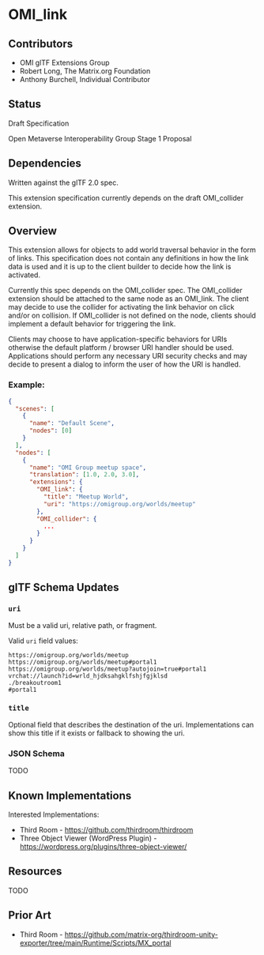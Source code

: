 # OMI_link

## Contributors

* OMI glTF Extensions Group
* Robert Long, The Matrix.org Foundation
* Anthony Burchell, Individual Contributor

## Status

Draft Specification

Open Metaverse Interoperability Group Stage 1 Proposal

## Dependencies

Written against the glTF 2.0 spec.

This extension specification currently depends on the draft OMI_collider extension.

## Overview

This extension allows for objects to add world traversal behavior in the form of links. This specification does not contain any definitions in how the link data is used and it is up to the client builder to decide how the link is activated.

Currently this spec depends on the OMI_collider spec. The OMI_collider extension should be attached to the same node as an OMI_link. The client may decide to use the collider for activating the link behavior on click and/or on collision. If OMI_collider is not defined on the node, clients should implement a default behavior for triggering the link.

Clients may choose to have application-specific behaviors for URIs otherwise the default platform / browser URI handler should be used. Applications should perform any necessary URI security checks and may decide to present a dialog to inform the user of how the URI is handled.

### Example:

```json
{
  "scenes": [
    {
      "name": "Default Scene",
      "nodes": [0]
    }
  ],
  "nodes": [
    {
      "name": "OMI Group meetup space",
      "translation": [1.0, 2.0, 3.0],
      "extensions": {
        "OMI_link": {
          "title": "Meetup World",
          "uri": "https://omigroup.org/worlds/meetup"
        },
        "OMI_collider": {
          ...
        }
      }
    }
  ]
}
```

## glTF Schema Updates

### `uri`

Must be a valid uri, relative path, or fragment.

Valid `uri` field values:

```
https://omigroup.org/worlds/meetup
https://omigroup.org/worlds/meetup#portal1
https://omigroup.org/worlds/meetup?autojoin=true#portal1
vrchat://launch?id=wrld_hjdksahgklfshjfgjklsd
./breakoutroom1
#portal1
```

### `title`

Optional field that describes the destination of the uri. Implementations can show this title if it exists or fallback to showing the uri.

### JSON Schema

TODO

## Known Implementations
Interested Implementations:
* Third Room - https://github.com/thirdroom/thirdroom
* Three Object Viewer (WordPress Plugin) - https://wordpress.org/plugins/three-object-viewer/

## Resources

TODO

## Prior Art
* Third Room - https://github.com/matrix-org/thirdroom-unity-exporter/tree/main/Runtime/Scripts/MX_portal
